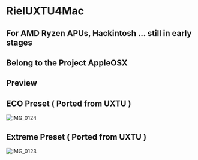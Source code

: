 # RielUXTU4Mac
## For AMD Ryzen APUs, Hackintosh ... still in early stages
## Belong to the Project AppleOSX
## Preview

## ECO Preset ( Ported from UXTU )
![IMG_0124](https://github.com/gorouflex/RielUXTU4Mac/assets/98001973/1d67984a-1166-4551-a1b6-04865b72c53b)

## Extreme Preset ( Ported from UXTU )
![IMG_0123](https://github.com/gorouflex/RielUXTU4Mac/assets/98001973/46565c9a-8abd-4b9f-ad2e-5bde5c39a4c1)

